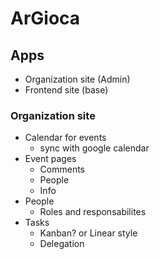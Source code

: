 # ArGioca

## Apps

- Organization site (Admin)
- Frontend site (base)

### Organization site

- Calendar for events
  - sync with google calendar
- Event pages
  - Comments
  - People
  - Info
- People
  - Roles and responsabilites
- Tasks
  - Kanban? or Linear style
  - Delegation
